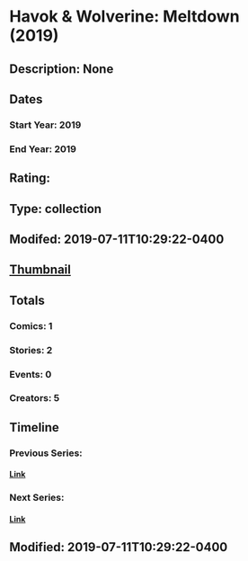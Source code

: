 # Havok & Wolverine: Meltdown (2019)
## Description: None
## Dates
### Start Year: 2019
### End Year: 2019
## Rating: 
## Type: collection
## Modifed: 2019-07-11T10:29:22-0400
## [Thumbnail](http://i.annihil.us/u/prod/marvel/i/mg/b/40/image_not_available.jpg)
## Totals
### Comics: 1
### Stories: 2
### Events: 0
### Creators: 5
## Timeline
### Previous Series: 
#### [Link]()
### Next Series: 
#### [Link]()
## Modified: 2019-07-11T10:29:22-0400